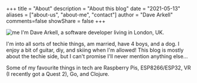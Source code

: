 +++
title = "About"
description = "About this blog"
date = "2021-05-13"
aliases = ["about-us", "about-me", "contact"]
author = "Dave Arkell"
comments=false
showShare = false 
+++

![me](/img/me.webp)
I'm Dave Arkell, a software developer living in London, UK. 

I'm into all sorts of techie things, am married, have 4 boys, and a dog. I enjoy a bit of guitar, diy, and skiing when I'm allowed! This blog is mostly about the techie side, but I can't promise I'll never mention anything else...

Some of my favourite things in tech are Raspberry Pis, ESP8266/ESP32, VR (I recently got a Quest 2), Go, and Clojure. 